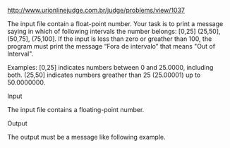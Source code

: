 http://www.urionlinejudge.com.br/judge/problems/view/1037

The input file contain a float-point number. Your task is to print a
message saying in which of following intervals the number belongs:
[0,25] (25,50], (50,75], (75,100]. If the input is less than
zero or greather than 100, the program must print the message
“Fora de intervalo” that means "Out of Interval".

Examples:
[0,25] indicates numbers between 0 and 25.0000, including both.
(25,50] indicates numbers greather than 25 (25.00001) up to 50.0000000.

Input

The input file contains a floating-point number.

Output

The output must be a message like following example.
